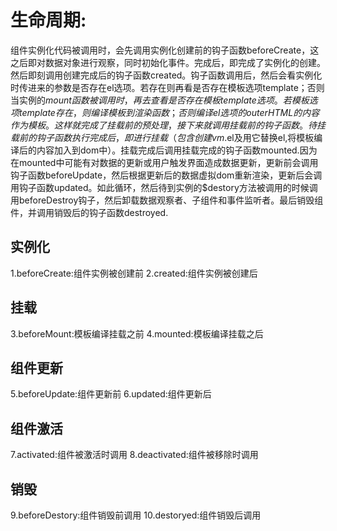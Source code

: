 # 生命周期:
  
  组件实例化代码被调用时，会先调用实例化创建前的钩子函数beforeCreate，这之后即对数据对象进行观察，同时初始化事件。完成后，即完成了实例化的创建。然后即刻调用创建完成后的钩子函数created。钩子函数调用后，然后会看实例化时传进来的参数是否存在el选项。若存在则再看是否存在模板选项template；否则当实例的$mount函数被调用时，再去查看是否存在模板template选项。若模板选项template存在，则编译模板到渲染函数；否则编译el选项的outerHTML的内容作为模板。这样就完成了挂载前的预处理，接下来就调用挂载前的钩子函数。待挂载前的钩子函数执行完成后，即进行挂载（包含创建vm.$el及用它替换el,将模板编译后的内容加入到dom中）。挂载完成后调用挂载完成的钩子函数mounted.因为在mounted中可能有对数据的更新或用户触发界面造成数据更新，更新前会调用钩子函数beforeUpdate，然后根据更新后的数据虚拟dom重新渲染，更新后会调用钩子函数updated。如此循环，然后待到实例的$destory方法被调用的时候调用beforeDestroy钩子，然后卸载数据观察者、子组件和事件监听者。最后销毁组件，并调用销毁后的钩子函数destroyed.

## 实例化
  1.beforeCreate:组件实例被创建前
  2.created:组件实例被创建后

## 挂载
  3.beforeMount:模板编译挂载之前
  4.mounted:模板编译挂载之后

## 组件更新
  5.beforeUpdate:组件更新前
  6.updated:组件更新后

## 组件激活
  7.activated:组件被激活时调用
  8.deactivated:组件被移除时调用

## 销毁
  9.beforeDestory:组件销毁前调用
  10.destoryed:组件销毁后调用

